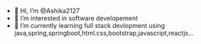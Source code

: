 - 👋 Hi, I’m @Ashika2127
- 👀 I’m interested in software developement 
- 🌱 I’m currently learning full stack devlopment using java,spring,springboot,html.css,bootstrap,javascript,reactjs...


<!---
Ashika2127/Ashika2127 is a ✨ special ✨ repository because its `README.md` (this file) appears on your GitHub profile.
You can click the Preview link to take a look at your changes.
--->
